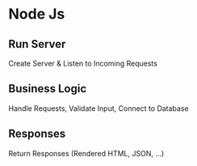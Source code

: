 # Node Js

## Run Server
Create Server & Listen to Incoming Requests

## Business Logic
Handle Requests, Validate Input, Connect to Database

## Responses
Return Responses (Rendered HTML, JSON, ...)